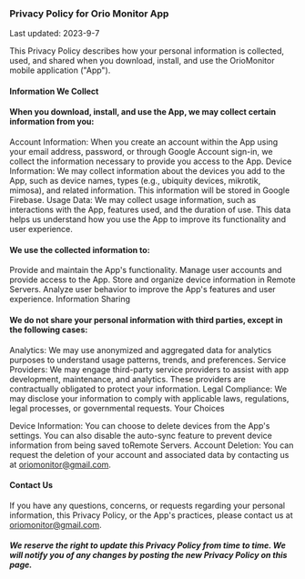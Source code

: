 ### Privacy Policy for Orio Monitor App

Last updated: 2023-9-7

This Privacy Policy describes how your personal information is collected, used, and shared when you download, install, and use the OrioMonitor mobile application ("App").

#### Information We Collect

#### When you download, install, and use the App, we may collect certain information from you:

Account Information: When you create an account within the App using your email address, password, or through Google Account sign-in, we collect the information necessary to provide you access to the App.
Device Information: We may collect information about the devices you add to the App, such as device names, types (e.g., ubiquity devices, mikrotik, mimosa), and related information. This information will be stored in Google Firebase.
Usage Data: We may collect usage information, such as interactions with the App, features used, and the duration of use. This data helps us understand how you use the App to improve its functionality and user experience.

#### We use the collected information to:

Provide and maintain the App's functionality.
Manage user accounts and provide access to the App.
Store and organize device information in Remote Servers.
Analyze user behavior to improve the App's features and user experience.
Information Sharing

#### We do not share your personal information with third parties, except in the following cases:

Analytics: We may use anonymized and aggregated data for analytics purposes to understand usage patterns, trends, and preferences.
Service Providers: We may engage third-party service providers to assist with app development, maintenance, and analytics. These providers are contractually obligated to protect your information.
Legal Compliance: We may disclose your information to comply with applicable laws, regulations, legal processes, or governmental requests.
Your Choices

 Device Information: You can choose to delete devices from the App's settings. You can also disable the auto-sync feature to prevent device information from being     saved toRemote Servers.
 Account Deletion: You can request the deletion of your account and associated data by contacting us at oriomonitor@gmail.com.

#### Contact Us

If you have any questions, concerns, or requests regarding your personal information, this Privacy Policy, or the App's practices, please contact us at oriomonitor@gmail.com.

##### We reserve the right to update this Privacy Policy from time to time. We will notify you of any changes by posting the new Privacy Policy on this page.

